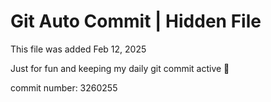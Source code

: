 # Git Auto Commit | Hidden File

This file was added Feb 12, 2025

Just for fun and keeping my daily git commit active 🤪

commit number: 3260255
